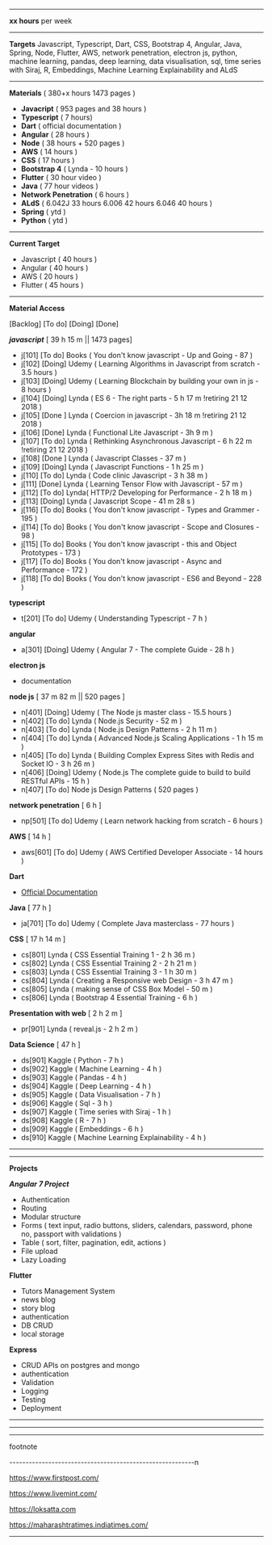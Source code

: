

***
**xx hours** per week
***
**Targets**
Javascript, Typescript, Dart, CSS, Bootstrap 4, Angular, Java, Spring, Node, Flutter, AWS, network penetration, electron js, python, machine learning, pandas, deep learning, data visualisation, sql, time series with Siraj, R, Embeddings, Machine Learning Explainability and ALdS
***
**Materials** ( 380+x hours 1473 pages )
- **Javacript** ( 953 pages and 38 hours )
- **Typescript** ( 7 hours)
- **Dart** ( official documentation )
- **Angular** ( 28 hours )
- **Node**  ( 38 hours + 520 pages )
- **AWS** ( 14 hours )
- **CSS** ( 17 hours )
- **Bootstrap 4** ( Lynda - 10 hours )
- **Flutter** ( 30 hour video )
- **Java** ( 77 hour videos )
- **Network Penetration** ( 6 hours )
- **ALdS** ( 6.042J 33 hours 6.006 42 hours 6.046 40 hours )
- **Spring** ( ytd )
- **Python** ( ytd )

***
**Current Target**
- Javascript ( 40 hours )
- Angular ( 40 hours )
- AWS ( 20 hours )
- Flutter ( 45 hours )

***

**Material Access**  

[Backlog] [To do] [Doing] [Done]

***javascript*** [ 39 h 15 m  ||  1473 pages]
- j[101] [To do] Books ( You don't know javascript - Up and Going - 87 ) 
- j[102] [Doing] Udemy ( Learning Algorithms in Javascript from scratch - 3.5 hours )   
- j[103] [Doing] Udemy ( Learning Blockchain by building your own in js - 8 hours )    
- j[104] [Doing] Lynda ( ES 6 - The right parts - 5 h 17 m !retiring 21 12 2018 )   
- j[105] [Done ] Lynda ( Coercion in javascript - 3h 18 m !retiring 21 12 2018 )   
- j[106] [Done] Lynda ( Functional Lite Javascript - 3h 9 m )  
- j[107] [To do] Lynda ( Rethinking Asynchronous Javascript - 6 h 22 m !retiring 21 12 2018 ) 
- j[108] [Done ] Lynda ( Javascript Classes - 37 m ) 
- j[109] [Doing] Lynda ( Javascript Functions - 1 h 25 m ) 
- j[110] [To do] Lynda ( Code clinic Javascript - 3 h 38 m ) 
- j[111] [Done] Lynda ( Learning Tensor Flow with Javascript - 57 m ) 
- j[112] [To do] Lynda( HTTP/2 Developing for Performance - 2 h 18 m ) 
- j[113] [Doing] Lynda ( Javascript Scope - 41 m 28 s )
- j[116] [To do] Books ( You don't know javascript - Types and Grammer - 195 )  
- j[114] [To do] Books ( You don't know javascript - Scope and Closures - 98 )  
- j[115] [To do] Books ( You don't know javascript - this and Object Prototypes - 173 )  
- j[117] [To do] Books ( You don't know javascript - Async and Performance - 172 )  
- j[118] [To do] Books ( You don't know javascript - ES6 and Beyond - 228 )  

**typescript**
- t[201] [To do] Udemy ( Understanding Typescript - 7 h )

**angular**
- a[301] [Doing] Udemy ( Angular 7 - The complete Guide - 28 h ) 

**electron js**
- documentation

**node js** [ 37 m 82 m || 520 pages ]
- n[401] [Doing] Udemy ( The Node js master class - 15.5 hours )  
- n[402] [To do] Lynda ( Node.js Security - 52 m )
- n[403] [To do] Lynda ( Node.js Design Patterns - 2 h 11 m )
- n[404] [To do] Lynda ( Advanced Node.js Scaling Applications - 1 h 15 m )
- n[405] [To do] Lynda ( Building Complex Express Sites with Redis and Socket IO - 3 h 26 m )
- n[406] [Doing] Udemy ( Node.js The complete guide to build to build RESTful APIs - 15 h )  
- n[407] [To do] Node js Design Patterns ( 520 pages )

**network penetration** [ 6 h ]
- np[501] [To do] Udemy ( Learn network hacking from scratch - 6 hours )

**AWS** [ 14 h ]
- aws[601] [To do] Udemy ( AWS Certified Developer Associate - 14 hours )

**Dart**
- [Official Documentation](https://www.dartlang.org/guides/language/language-tour#typedefs)

**Java** [ 77 h ]
- ja[701] [To do] Udemy ( Complete Java masterclass - 77 hours )

**CSS** [ 17 h 14 m ]
- cs[801] Lynda ( CSS Essential Training 1 - 2 h 36 m )
- cs[802] Lynda ( CSS Essential Training 2 - 2 h 21 m )
- cs[803] Lynda ( CSS Essential Training 3 - 1 h 30 m )
- cs[804] Lynda ( Creating a Responsive web Design - 3 h 47 m )
- cs[805] Lynda ( making sense of CSS Box Model - 50 m )
- cs[806] Lynda ( Bootstrap 4 Essential Training - 6 h )

**Presentation with web** [ 2 h 2 m ]
- pr[901] Lynda ( reveal.js - 2 h 2 m )

**Data Science**  [ 47 h ]
- ds[901] Kaggle ( Python - 7 h )
- ds[902] Kaggle ( Machine Learning - 4 h )  
- ds[903] Kaggle ( Pandas - 4 h )  
- ds[904] Kaggle ( Deep Learning - 4 h )  
- ds[905] Kaggle ( Data Visualisation - 7 h )  
- ds[906] Kaggle ( Sql - 3 h )  
- ds[907] Kaggle ( Time series with Siraj - 1 h )  
- ds[908] Kaggle ( R - 7 h ) 
- ds[909] Kaggle ( Embeddings - 6 h ) 
- ds[910] Kaggle ( Machine Learning Explainability - 4 h )

***
***

**Projects**

***Angular 7 Project***
- Authentication
- Routing
- Modular structure
- Forms ( text input, radio buttons, sliders, calendars, password, phone no, passport with validations )
- Table ( sort, filter, pagination, edit, actions )
- File upload
- Lazy Loading

**Flutter**
- Tutors Management System
- news blog
- story blog
- authentication
- DB CRUD
- local storage

**Express**
- CRUD APIs on postgres and mongo
- authentication
- Validation
- Logging
- Testing
- Deployment




***
***

--------------------------
 



  

footnote

---------------------------------------------------------n

https://www.firstpost.com/

https://www.livemint.com/

https://loksatta.com

https://maharashtratimes.indiatimes.com/


---------------------------------------------------------

